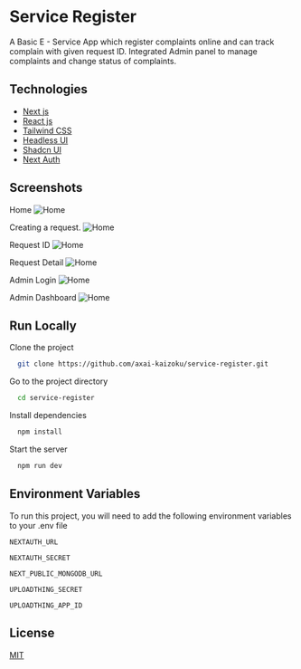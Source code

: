 # Service Register

A Basic E - Service App which register complaints online and can track complain with given request ID. Integrated Admin panel to manage complaints and change status of complaints.

## Technologies

- [Next js](https://nextjs.org/)
- [React js](https://react.dev)
- [Tailwind CSS](https://tailwindcss.com/)
- [Headless UI](https://headlessui.com/)
- [Shadcn UI](https://ui.shadcn.com/)
- [Next Auth](https://next-auth.js.org/)

## Screenshots

Home
![Home](/e-service-main.png)

Creating a request.
![Home](/e-service-create-req.png)

Request ID
![Home](/e-service-req-id.png)

Request Detail
![Home](/e-service-req-detail.png)

Admin Login
![Home](/e-service-login.png)

Admin Dashboard
![Home](/e-service-admin.png)

## Run Locally

Clone the project

```bash
  git clone https://github.com/axai-kaizoku/service-register.git
```

Go to the project directory

```bash
  cd service-register
```

Install dependencies

```bash
  npm install
```

Start the server

```bash
  npm run dev
```

## Environment Variables

To run this project, you will need to add the following environment variables to your .env file

`NEXTAUTH_URL`

`NEXTAUTH_SECRET`

`NEXT_PUBLIC_MONGODB_URL`

`UPLOADTHING_SECRET`

`UPLOADTHING_APP_ID`

## License

[MIT](https://choosealicense.com/licenses/mit/)
